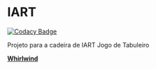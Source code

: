 # IART

[![Codacy Badge](https://api.codacy.com/project/badge/Grade/41b516bcfd264e788fa217670c232911)](https://www.codacy.com/app/IART/Whirlwind?utm_source=github.com&utm_medium=referral&utm_content=killghost15/IART&utm_campaign=badger)

Projeto para a cadeira de IART
Jogo de Tabuleiro

[<b>Whirlwind</b>](https://www.boardgamegeek.com/boardgame/159022/whirlwind)
